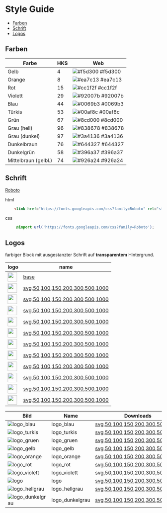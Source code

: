 # Style Guide

- [Farben](#farben)
- [Schrift](#schrift)
- [Logos](#logos)

## Farben

| Farbe | HKS | Web |
| --- | --- | --- |
| Gelb | 4 | ![#f5d300](https://placehold.it/15/f5d300/000000?text=+) #f5d300 | 
| Orange | 8 | ![#ea7c13](https://placehold.it/15/ea7c13/000000?text=+) #ea7c13  |
| Rot | 15 | ![#cc1f2f](https://placehold.it/15/cc1f2f/000000?text=+) #cc1f2f |
| Violett | 29 | ![#92007b](https://placehold.it/15/92007b/000000?text=+) #92007b  |
| Blau | 44 | ![#0069b3](https://placehold.it/15/0069b3/000000?text=+) #0069b3  |
| Türkis | 53 | ![#00af8c](https://placehold.it/15/00af8c/000000?text=+) #00af8c |
| Grün | 67 | ![#8cd000](https://placehold.it/15/8cd000/000000?text=+) #8cd000  |
| Grau (hell) | 96 | ![#838678](https://placehold.it/15/838678/000000?text=+) #838678 |
| Grau (dunkel) | 97 | ![#3a4136](https://placehold.it/15/3a4136/000000?text=+) #3a4136 |
| Dunkelbraun | 76 | ![#644327](https://placehold.it/15/644327/000000?text=+) #644327 |
| Dunkelgrün | 58 | ![#396a37](https://placehold.it/15/396a37/000000?text=+) #396a37 |
| Mittelbraun (gelbl.) | 74 | ![#926a24](https://placehold.it/15/926a24/000000?text=+) #926a24 |

## Schrift

[Roboto](https://fonts.google.com/specimen/Roboto) 

html
```html
    <link href="https://fonts.googleapis.com/css?family=Roboto" rel="stylesheet">
```
css
```css
     @import url('https://fonts.googleapis.com/css?family=Roboto');
```

## Logos

farbiger Block mit ausgestanzter Schrift auf **transparentem** Hintergrund.

| logo | name |
| --- | --- |
| <img src="https://klimapartner.de/Bilder/Logo/logo_bg_base.svg" height="30px"/> | [base](https://github.com/klimapartner/style-guide/blob/master/Logos/logo.svg) |
| <img src="https://klimapartner.de/Bilder/Logo/logo_bg.svg" height="30px"/> | [svg](https://klimapartner.de/Bilder/Logo/logo_bg.svg),[50](https://klimapartner.de/Bilder/Logo/50/logo_bg.png),[100](https://klimapartner.de/Bilder/Logo/100/logo_bg.png),[150](https://klimapartner.de/Bilder/Logo/150/logo_bg.png),[200](https://klimapartner.de/Bilder/Logo/200/logo_bg.png),[300](https://klimapartner.de/Bilder/Logo/300/logo_bg.png),[500](https://klimapartner.de/Bilder/Logo/500/logo_bg.png),[1000](https://klimapartner.de/Bilder/Logo/1000/logo_bg.png) |
| <img src="https://klimapartner.de/Bilder/Logo/logo_bg_blau.svg" height="30px"/> | [svg](https://klimapartner.de/Bilder/Logo/logo_bg_blau.svg),[50](https://klimapartner.de/Bilder/Logo/50/logo_bg_blau.png),[100](https://klimapartner.de/Bilder/Logo/100/logo_bg_blau.png),[150](https://klimapartner.de/Bilder/Logo/150/logo_bg_blau.png),[200](https://klimapartner.de/Bilder/Logo/200/logo_bg_blau.png),[300](https://klimapartner.de/Bilder/Logo/300/logo_bg_blau.png),[500](https://klimapartner.de/Bilder/Logo/500/logo_bg_blau.png),[1000](https://klimapartner.de/Bilder/Logo/1000/logo_bg_blau.png) |
| <img src="https://klimapartner.de/Bilder/Logo/logo_bg_turkis.svg" height="30px"/> | [svg](https://klimapartner.de/Bilder/Logo/logo_bg_turkis.svg),[50](https://klimapartner.de/Bilder/Logo/50/logo_bg_turkis.png),[100](https://klimapartner.de/Bilder/Logo/100/logo_bg_turkis.png),[150](https://klimapartner.de/Bilder/Logo/150/logo_bg_turkis.png),[200](https://klimapartner.de/Bilder/Logo/200/logo_bg_turkis.png),[300](https://klimapartner.de/Bilder/Logo/300/logo_bg_turkis.png),[500](https://klimapartner.de/Bilder/Logo/500/logo_bg_turkis.png),[1000](https://klimapartner.de/Bilder/Logo/1000/logo_bg_turkis.png) |
| <img src="https://klimapartner.de/Bilder/Logo/logo_bg_gruen.svg" height="30px"/> | [svg](https://klimapartner.de/Bilder/Logo/logo_bg_gruen.svg),[50](https://klimapartner.de/Bilder/Logo/50/logo_bg_gruen.png),[100](https://klimapartner.de/Bilder/Logo/100/logo_bg_gruen.png),[150](https://klimapartner.de/Bilder/Logo/150/logo_bg_gruen.png),[200](https://klimapartner.de/Bilder/Logo/200/logo_bg_gruen.png),[300](https://klimapartner.de/Bilder/Logo/300/logo_bg_gruen.png),[500](https://klimapartner.de/Bilder/Logo/500/logo_bg_gruen.png),[1000](https://klimapartner.de/Bilder/Logo/1000/logo_bg_gruen.png) |
| <img src="https://klimapartner.de/Bilder/Logo/logo_bg_gelb.svg" height="30px"/> | [svg](https://klimapartner.de/Bilder/Logo/logo_bg_gelb.svg),[50](https://klimapartner.de/Bilder/Logo/50/logo_bg_gelb.png),[100](https://klimapartner.de/Bilder/Logo/100/logo_bg_gelb.png),[150](https://klimapartner.de/Bilder/Logo/150/logo_bg_gelb.png),[200](https://klimapartner.de/Bilder/Logo/200/logo_bg_gelb.png),[300](https://klimapartner.de/Bilder/Logo/300/logo_bg_gelb.png),[500](https://klimapartner.de/Bilder/Logo/500/logo_bg_gelb.png),[1000](https://klimapartner.de/Bilder/Logo/1000/logo_bg_gelb.png) |
| <img src="https://klimapartner.de/Bilder/Logo/logo_bg_orange.svg" height="30px"/> | [svg](https://klimapartner.de/Bilder/Logo/logo_bg_orange.svg),[50](https://klimapartner.de/Bilder/Logo/50/logo_bg_orange.png),[100](https://klimapartner.de/Bilder/Logo/100/logo_bg_orange.png),[150](https://klimapartner.de/Bilder/Logo/150/logo_bg_orange.png),[200](https://klimapartner.de/Bilder/Logo/200/logo_bg_orange.png),[300](https://klimapartner.de/Bilder/Logo/300/logo_bg_orange.png),[500](https://klimapartner.de/Bilder/Logo/500/logo_bg_orange.png),[1000](https://klimapartner.de/Bilder/Logo/1000/logo_bg_orange.png) |
| <img src="https://klimapartner.de/Bilder/Logo/logo_bg_rot.svg" height="30px"/> | [svg](https://klimapartner.de/Bilder/Logo/logo_bg_rot.svg),[50](https://klimapartner.de/Bilder/Logo/50/logo_bg_rot.png),[100](https://klimapartner.de/Bilder/Logo/100/logo_bg_rot.png),[150](https://klimapartner.de/Bilder/Logo/150/logo_bg_rot.png),[200](https://klimapartner.de/Bilder/Logo/200/logo_bg_rot.png),[300](https://klimapartner.de/Bilder/Logo/300/logo_bg_rot.png),[500](https://klimapartner.de/Bilder/Logo/500/logo_bg_rot.png),[1000](https://klimapartner.de/Bilder/Logo/1000/logo_bg_rot.png) |
| <img src="https://klimapartner.de/Bilder/Logo/logo_bg_violett.svg" height="30px"/> | [svg](https://klimapartner.de/Bilder/Logo/logo_bg_violett.svg),[50](https://klimapartner.de/Bilder/Logo/50/logo_bg_violett.png),[100](https://klimapartner.de/Bilder/Logo/100/logo_bg_violett.png),[150](https://klimapartner.de/Bilder/Logo/150/logo_bg_violett.png),[200](https://klimapartner.de/Bilder/Logo/200/logo_bg_violett.png),[300](https://klimapartner.de/Bilder/Logo/300/logo_bg_violett.png),[500](https://klimapartner.de/Bilder/Logo/500/logo_bg_violett.png),[1000](https://klimapartner.de/Bilder/Logo/1000/logo_bg_violett.png) |
| <img src="https://klimapartner.de/Bilder/Logo/logo_bg.svg" height="30px"/> | [svg](https://klimapartner.de/Bilder/Logo/logo_bg.svg),[50](https://klimapartner.de/Bilder/Logo/50/logo_bg.png),[100](https://klimapartner.de/Bilder/Logo/100/logo_bg.png),[150](https://klimapartner.de/Bilder/Logo/150/logo_bg.png),[200](https://klimapartner.de/Bilder/Logo/200/logo_bg.png),[300](https://klimapartner.de/Bilder/Logo/300/logo_bg.png),[500](https://klimapartner.de/Bilder/Logo/500/logo_bg.png),[1000](https://klimapartner.de/Bilder/Logo/1000/logo_bg.png) |
| <img src="https://klimapartner.de/Bilder/Logo/logo_bg_hellgrau.svg" height="30px"/> | [svg](https://klimapartner.de/Bilder/Logo/logo_bg_hellgrau.svg),[50](https://klimapartner.de/Bilder/Logo/50/logo_bg_hellgrau.png),[100](https://klimapartner.de/Bilder/Logo/100/logo_bg_hellgrau.png),[150](https://klimapartner.de/Bilder/Logo/150/logo_bg_hellgrau.png),[200](https://klimapartner.de/Bilder/Logo/200/logo_bg_hellgrau.png),[300](https://klimapartner.de/Bilder/Logo/300/logo_bg_hellgrau.png),[500](https://klimapartner.de/Bilder/Logo/500/logo_bg_hellgrau.png),[1000](https://klimapartner.de/Bilder/Logo/1000/logo_bg_hellgrau.png) |
| <img src="https://klimapartner.de/Bilder/Logo/logo_bg_dunkelgrau.svg" height="30px"/> | [svg](https://klimapartner.de/Bilder/Logo/logo_bg_dunkelgrau.svg),[50](https://klimapartner.de/Bilder/Logo/50/logo_bg_dunkelgrau.png),[100](https://klimapartner.de/Bilder/Logo/100/logo_bg_dunkelgrau.png),[150](https://klimapartner.de/Bilder/Logo/150/logo_bg_dunkelgrau.png),[200](https://klimapartner.de/Bilder/Logo/200/logo_bg_dunkelgrau.png),[300](https://klimapartner.de/Bilder/Logo/300/logo_bg_dunkelgrau.png),[500](https://klimapartner.de/Bilder/Logo/500/logo_bg_dunkelgrau.png),[1000](https://klimapartner.de/Bilder/Logo/1000/logo_bg_violett.png) |

| Bild | Name | Downloads |
| --- | --- | --- |
| ![logo_blau](https://klimapartner.de/Bilder/Logo/logo_blau.svg) | logo_blau | [svg](https://klimapartner.de/Bilder/Logo/logo_blau.svg),[50](https://klimapartner.de/Bilder/Logo/50/logo_blau.png),[100](https://klimapartner.de/Bilder/Logo/100/logo_blau.png),[150](https://klimapartner.de/Bilder/Logo/150/logo_blau.png),[200](https://klimapartner.de/Bilder/Logo/200/logo_blau.png),[300](https://klimapartner.de/Bilder/Logo/300/logo_blau.png),[500](https://klimapartner.de/Bilder/Logo/500/logo_blau.png),[1000](https://klimapartner.de/Bilder/Logo/1000/logo_blau.png) |
| ![logo_turkis](https://klimapartner.de/Bilder/Logo/logo_turkis.svg) | logo_turkis | [svg](https://klimapartner.de/Bilder/Logo/logo_turkis.svg),[50](https://klimapartner.de/Bilder/Logo/50/logo_turkis.png),[100](https://klimapartner.de/Bilder/Logo/100/logo_turkis.png),[150](https://klimapartner.de/Bilder/Logo/150/logo_turkis.png),[200](https://klimapartner.de/Bilder/Logo/200/logo_turkis.png),[300](https://klimapartner.de/Bilder/Logo/300/logo_turkis.png),[500](https://klimapartner.de/Bilder/Logo/500/logo_turkis.png),[1000](https://klimapartner.de/Bilder/Logo/1000/logo_turkis.png) |
| ![logo_gruen](https://klimapartner.de/Bilder/Logo/logo_gruen.svg) | logo_gruen | [svg](https://klimapartner.de/Bilder/Logo/logo_gruen.svg),[50](https://klimapartner.de/Bilder/Logo/50/logo_gruen.png),[100](https://klimapartner.de/Bilder/Logo/100/logo_gruen.png),[150](https://klimapartner.de/Bilder/Logo/150/logo_gruen.png),[200](https://klimapartner.de/Bilder/Logo/200/logo_gruen.png),[300](https://klimapartner.de/Bilder/Logo/300/logo_gruen.png),[500](https://klimapartner.de/Bilder/Logo/500/logo_gruen.png),[1000](https://klimapartner.de/Bilder/Logo/1000/logo_gruen.png) |
| ![logo_gelb](https://klimapartner.de/Bilder/Logo/logo_gelb.svg) | logo_gelb | [svg](https://klimapartner.de/Bilder/Logo/logo_gelb.svg),[50](https://klimapartner.de/Bilder/Logo/50/logo_gelb.png),[100](https://klimapartner.de/Bilder/Logo/100/logo_gelb.png),[150](https://klimapartner.de/Bilder/Logo/150/logo_gelb.png),[200](https://klimapartner.de/Bilder/Logo/200/logo_gelb.png),[300](https://klimapartner.de/Bilder/Logo/300/logo_gelb.png),[500](https://klimapartner.de/Bilder/Logo/500/logo_gelb.png),[1000](https://klimapartner.de/Bilder/Logo/1000/logo_gelb.png) |
| ![logo_orange](https://klimapartner.de/Bilder/Logo/logo_orange.svg) | logo_orange | [svg](https://klimapartner.de/Bilder/Logo/logo_orange.svg),[50](https://klimapartner.de/Bilder/Logo/50/logo_orange.png),[100](https://klimapartner.de/Bilder/Logo/100/logo_orange.png),[150](https://klimapartner.de/Bilder/Logo/150/logo_orange.png),[200](https://klimapartner.de/Bilder/Logo/200/logo_orange.png),[300](https://klimapartner.de/Bilder/Logo/300/logo_orange.png),[500](https://klimapartner.de/Bilder/Logo/500/logo_orange.png),[1000](https://klimapartner.de/Bilder/Logo/1000/logo_orange.png) |
| ![logo_rot](https://klimapartner.de/Bilder/Logo/logo_rot.svg) | logo_rot | [svg](https://klimapartner.de/Bilder/Logo/logo_rot.svg),[50](https://klimapartner.de/Bilder/Logo/50/logo_rot.png),[100](https://klimapartner.de/Bilder/Logo/100/logo_rot.png),[150](https://klimapartner.de/Bilder/Logo/150/logo_rot.png),[200](https://klimapartner.de/Bilder/Logo/200/logo_rot.png),[300](https://klimapartner.de/Bilder/Logo/300/logo_rot.png),[500](https://klimapartner.de/Bilder/Logo/500/logo_rot.png),[1000](https://klimapartner.de/Bilder/Logo/1000/logo_rot.png) |
| ![logo_violett](https://klimapartner.de/Bilder/Logo/logo_violett.svg) | logo_violett | [svg](https://klimapartner.de/Bilder/Logo/logo_violett.svg),[50](https://klimapartner.de/Bilder/Logo/50/logo_violett.png),[100](https://klimapartner.de/Bilder/Logo/100/logo_violett.png),[150](https://klimapartner.de/Bilder/Logo/150/logo_violett.png),[200](https://klimapartner.de/Bilder/Logo/200/logo_violett.png),[300](https://klimapartner.de/Bilder/Logo/300/logo_violett.png),[500](https://klimapartner.de/Bilder/Logo/500/logo_violett.png),[1000](https://klimapartner.de/Bilder/Logo/1000/logo_violett.png) |
| ![logo](https://klimapartner.de/Bilder/Logo/logo.svg) | logo | [svg](https://klimapartner.de/Bilder/Logo/logo.svg),[50](https://klimapartner.de/Bilder/Logo/50/logo.png),[100](https://klimapartner.de/Bilder/Logo/100/logo.png),[150](https://klimapartner.de/Bilder/Logo/150/logo.png),[200](https://klimapartner.de/Bilder/Logo/200/logo.png),[300](https://klimapartner.de/Bilder/Logo/300/logo.png),[500](https://klimapartner.de/Bilder/Logo/500/logo.png),[1000](https://klimapartner.de/Bilder/Logo/1000/logo.png) |
| ![logo_hellgrau](https://klimapartner.de/Bilder/Logo/logo_hellgrau.svg) | logo_hellgrau | [svg](https://klimapartner.de/Bilder/Logo/logo_hellgrau.svg),[50](https://klimapartner.de/Bilder/Logo/50/logo_hellgrau.png),[100](https://klimapartner.de/Bilder/Logo/100/logo_hellgrau.png),[150](https://klimapartner.de/Bilder/Logo/150/logo_hellgrau.png),[200](https://klimapartner.de/Bilder/Logo/200/logo_hellgrau.png),[300](https://klimapartner.de/Bilder/Logo/300/logo_hellgrau.png),[500](https://klimapartner.de/Bilder/Logo/500/logo_hellgrau.png),[1000](https://klimapartner.de/Bilder/Logo/1000/logo_hellgrau.png) |
| ![logo_dunkelgrau](https://klimapartner.de/Bilder/Logo/logo_dunkelgrau.svg) | logo_dunkelgrau | [svg](https://klimapartner.de/Bilder/Logo/logo_dunkelgrau.svg),[50](https://klimapartner.de/Bilder/Logo/50/logo_dunkelgrau.png),[100](https://klimapartner.de/Bilder/Logo/100/logo_dunkelgrau.png),[150](https://klimapartner.de/Bilder/Logo/150/logo_dunkelgrau.png),[200](https://klimapartner.de/Bilder/Logo/200/logo_dunkelgrau.png),[300](https://klimapartner.de/Bilder/Logo/300/logo_dunkelgrau.png),[500](https://klimapartner.de/Bilder/Logo/500/logo_dunkelgrau.png),[1000](https://klimapartner.de/Bilder/Logo/1000/logo_dunkelgrau.png) |




